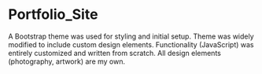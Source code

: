 # Portfolio_Site

A Bootstrap theme was used for styling and initial setup. Theme was widely modified to include custom design elements.
Functionality (JavaScript) was entirely customized and written from scratch. 
All design elements (photography, artwork) are my own. 
